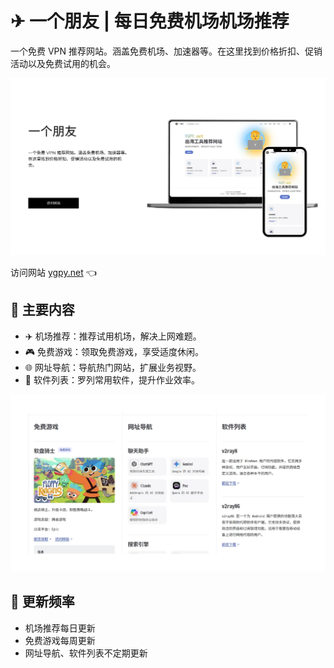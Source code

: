 # ✈ 一个朋友 | 每日免费机场机场推荐

一个免费 VPN 推荐网站。涵盖免费机场、加速器等。在这里找到价格折扣、促销活动以及免费试用的机会。

![一个免费 VPN 推荐网站](ygpy_net.webp)

访问网站 [ygpy.net](https://ygpy.net/) 👈

## 📄 主要内容

- ✈️ 机场推荐：推荐试用机场，解决上网难题。
- 🎮 免费游戏：领取免费游戏，享受适度休闲。
- 🌐 网址导航：导航热门网站，扩展业务视野。
- 💾 软件列表：罗列常用软件，提升作业效率。

![出海工具推荐网站](ygpy.webp)

## 🔄 更新频率

- 机场推荐每日更新
- 免费游戏每周更新
- 网址导航、软件列表不定期更新
